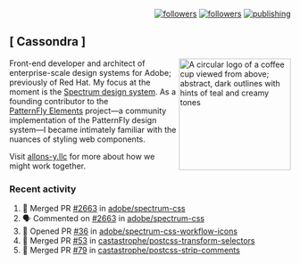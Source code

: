<p align="right"><a rel="me" href="https://front-end.social/@castastrophe">
    <img alt="followers" title="Follow me on Mastodon" src="https://img.shields.io/mastodon/follow/109297102751309835?domain=https%3A%2F%2Ffront-end.social&label=Follow&logo=mastodon&logoColor=white&style=for-the-badge&labelColor=008080&color=006969"/></a>
  <a href="https://codepen.io/castastrophe/">
    <img alt="followers" title="Follow me on CodePen" src="https://img.shields.io/badge/23-1?color=640464&labelColor=7c007c&style=for-the-badge&logo=codepen&label=Follow"/></a>
<a href="https://castastrophe.medium.com/">
    <img alt="publishing" title="View articles on Medium" src="https://img.shields.io/badge/107-1?color=666&labelColor=444&label=subscribe&logo=medium&logoColor=white&style=for-the-badge"/></a>
</p>

## [&nbsp;Cassondra&nbsp;]

<img align="right" src="https://github-production-user-asset-6210df.s3.amazonaws.com/1840295/253016758-ba468774-1cd3-42c2-8f43-947b5eeb5edf.png" height="200" alt="A circular logo of a coffee cup viewed from above; abstract, dark outlines with hints of teal and creamy tones">

Front-end developer and architect of enterprise-scale design systems for Adobe; previously of Red Hat. My focus at the moment is the [Spectrum design system](https://github.com/adobe/spectrum-css). As a founding contributor to the [PatternFly&nbsp;Elements](https://github.com/patternfly/patternfly-elements) project&mdash;a community implementation of the PatternFly design system&mdash;I became intimately familiar with the nuances of styling web components.

Visit [allons-y.llc](http://allons-y.llc/) for more about how we might work together.

### Recent activity

<!--START_SECTION:activity-->
1. 🎉 Merged PR [#2663](https://github.com/adobe/spectrum-css/pull/2663) in [adobe/spectrum-css](https://github.com/adobe/spectrum-css)
2. 🗣 Commented on [#2663](https://github.com/adobe/spectrum-css/pull/2663#issuecomment-2064288119) in [adobe/spectrum-css](https://github.com/adobe/spectrum-css)
3. 💪 Opened PR [#36](https://github.com/adobe/spectrum-css-workflow-icons/pull/36) in [adobe/spectrum-css-workflow-icons](https://github.com/adobe/spectrum-css-workflow-icons)
4. 🎉 Merged PR [#53](https://github.com/castastrophe/postcss-transform-selectors/pull/53) in [castastrophe/postcss-transform-selectors](https://github.com/castastrophe/postcss-transform-selectors)
5. 🎉 Merged PR [#79](https://github.com/castastrophe/postcss-strip-comments/pull/79) in [castastrophe/postcss-strip-comments](https://github.com/castastrophe/postcss-strip-comments)
<!--END_SECTION:activity-->
